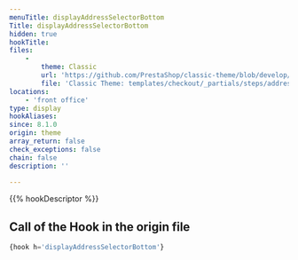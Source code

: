 ```yaml
---
menuTitle: displayAddressSelectorBottom
Title: displayAddressSelectorBottom
hidden: true
hookTitle: 
files:
    -
        theme: Classic
        url: 'https://github.com/PrestaShop/classic-theme/blob/develop/templates/checkout/_partials/steps/addresses.tpl'
        file: 'Classic Theme: templates/checkout/_partials/steps/addresses.tpl'
locations:
    - 'front office'
type: display
hookAliases: 
since: 8.1.0
origin: theme
array_return: false
check_exceptions: false
chain: false
description: ''

---
```


{{% hookDescriptor %}}

## Call of the Hook in the origin file

```php
{hook h='displayAddressSelectorBottom'}
```
